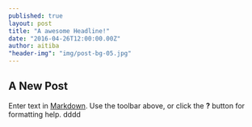 ```yaml
---
published: true
layout: post
title: "A awesome Headline!"
date: "2016-04-26T12:00:00.00Z"
author: aitiba
"header-img": "img/post-bg-05.jpg"
---
```

## A New Post

Enter text in [Markdown](http://daringfireball.net/projects/markdown/). Use the toolbar above, or click the **?** button for formatting help.
dddd
